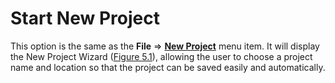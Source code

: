 # Start New Project

This option is the same as the **File** ⇒ **[New Project](../BasicProgramFunctions/File.md#new-project)** menu item. It will display the New Project Wizard ([Figure 5.1](../BasicProgramFunctions/File.md#newproject)), allowing the user to choose a project name and location so that the project can be saved easily and automatically.
